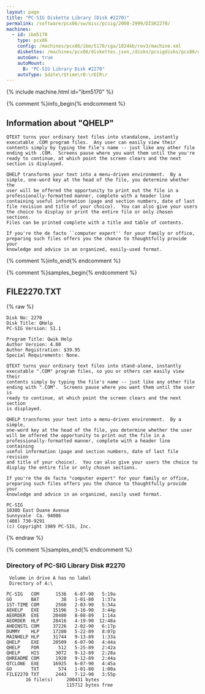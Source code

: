 ```yaml
---
layout: page
title: "PC-SIG Diskette Library (Disk #2270)"
permalink: /software/pcx86/sw/misc/pcsig/2000-2999/DISK2270/
machines:
  - id: ibm5170
    type: pcx86
    config: /machines/pcx86/ibm/5170/cga/1024kb/rev3/machine.xml
    diskettes: /machines/pcx86/diskettes.json,/disks/pcsigdisks/pcx86/diskettes.json
    autoGen: true
    autoMount:
      B: "PC-SIG Library Disk #2270"
    autoType: $date\r$time\rB:\rDIR\r
---
```


{% include machine.html id="ibm5170" %}

{% comment %}info_begin{% endcomment %}

## Information about "QHELP"

    QTEXT turns your ordinary text files into standalone, instantly
    executable .COM program files.  Any user can easily view their
    contents simply by typing the file's name -- just like any other file
    ending with .COM.  Screens pause where you want them until the you're
    ready to continue, at which point the screen clears and the next
    section is displayed.
    
    QHELP transforms your text into a menu-driven environment.  By a
    simple, one-word key at the head of the file, you determine whether the
    user will be offered the opportunity to print out the file in a
    professionally-formatted manner, complete with a header line
    containing useful information (page and section numbers, date of last
    file revision and title of your choice).  You can also give your users
    the choice to display or print the entire file or only chosen sections.
    Files can be printed complete with a title and table of contents.
    
    If you're the de facto ``computer expert'' for your family or office,
    preparing such files offers you the chance to thoughtfully provide your
    knowledge and advice in an organized, easily-used format.
{% comment %}info_end{% endcomment %}

{% comment %}samples_begin{% endcomment %}

## FILE2270.TXT

{% raw %}
```
Disk No: 2270                                                           
Disk Title: QHelp                                                       
PC-SIG Version: S1.1                                                    
                                                                        
Program Title: Qwik Help                                                
Author Version: 4.00                                                    
Author Registration: $39.95                                             
Special Requirements: None.                                             
                                                                        
QTEXT turns your ordinary text files into stand-alone, instantly        
executable ".COM" program files, so you or others can easily view their 
contents simply by typing the file's name -- just like any other file   
ending with ".COM".  Screens pause where you want them until the user is
ready to continue, at which point the screen clears and the next section
is displayed.                                                           
                                                                        
QHELP transforms your text into a menu-driven environment.  By a simple,
one-word key at the head of the file, you determine whether the user    
will be offered the opportunity to print out the file in a              
professionally-formatted manner, complete with a header line containing 
useful information (page and section numbers, date of last file revision
and title of your choice).  You can also give your users the choice to  
display the entire file or only chosen sections.                        
                                                                        
If you're the de facto "computer expert" for your family or office,     
preparing such files offers you the chance to thoughtfully provide your 
knowledge and advice in an organized, easily used format.               
                                                                        
PC-SIG                                                                  
1030D East Duane Avenue                                                 
Sunnyvale  Ca. 94086                                                    
(408) 730-9291                                                          
(c) Copyright 1989 PC-SIG, Inc.                                         
```
{% endraw %}

{% comment %}samples_end{% endcomment %}

### Directory of PC-SIG Library Disk #2270

     Volume in drive A has no label
     Directory of A:\

    PC-SIG   COM      1536   6-07-90   5:19a
    GO       BAT        38   1-01-80   1:37a
    1ST-TIME COM      2560   2-03-90   5:34a
    AEHELP   EXE     15196   3-16-90   3:44p
    AEORDER  EXE     20480   8-08-89   1:14a
    AEORDER  HLP     28416   4-19-90  12:48a
    AHDINSTL COM     37226   2-02-90   6:17p
    DUMMY    HLP     17280   5-22-89   8:07p
    MAINHELP HLP     31744   9-13-89   1:33a
    QHELP    EXE     20509   6-07-90   4:44a
    QHELP    FOR       512   5-25-89   2:42a
    QHELP    HIS      3072   9-12-89   2:28a
    QHREADME COM      1920   9-12-89   2:44a
    QTCLONE  EXE     16925   6-07-90   4:45a
    GO       TXT       574   1-01-80   1:00a
    FILE2270 TXT      2443   7-12-90   3:55p
           16 file(s)     200431 bytes
                          115712 bytes free

